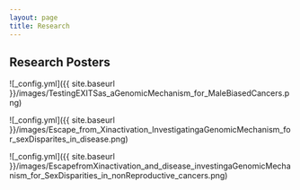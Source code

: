```yaml
---
layout: page
title: Research
---
```

## Research Posters

![_config.yml]({{ site.baseurl }}/images/TestingEXITSas_aGenomicMechanism_for_MaleBiasedCancers.png)

![_config.yml]({{ site.baseurl }}/images/Escape_from_Xinactivation_InvestigatingaGenomicMechanism_for_sexDisparites_in_disease.png)

![_config.yml]({{ site.baseurl }}/images/EscapefromXinactivation_and_disease_investingaGenomicMechanism_for_SexDisparities_in_nonReproductive_cancers.png)



